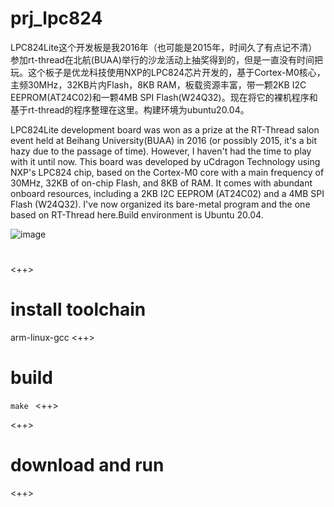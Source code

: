 # prj_lpc824
LPC824Lite这个开发板是我2016年（也可能是2015年，时间久了有点记不清）参加rt-thread在北航(BUAA)举行的沙龙活动上抽奖得到的，但是一直没有时间把玩。这个板子是优龙科技使用NXP的LPC824芯片开发的，基于Cortex-M0核心，主频30MHz，32KB片内Flash，8KB RAM，板载资源丰富，带一颗2KB I2C EEPROM(AT24C02)和一颗4MB SPI Flash(W24Q32)。现在将它的裸机程序和基于rt-thread的程序整理在这里。构建环境为ubuntu20.04。

LPC824Lite development board was won as a prize at the RT-Thread salon event held at Beihang University(BUAA) in 2016 (or possibly 2015, it's a bit hazy due to the passage of time). However, I haven't had the time to play with it until now. This board was developed by uCdragon Technology using NXP's LPC824 chip, based on the Cortex-M0 core with a main frequency of 30MHz, 32KB of on-chip Flash, and 8KB of RAM. It comes with abundant onboard resources, including a 2KB I2C EEPROM (AT24C02) and a 4MB SPI Flash (W24Q32). I've now organized its bare-metal program and the one based on RT-Thread here.Build environment is Ubuntu 20.04.

![image](ucDragon_Official_Docs/lpc824lite.jpg)
# 
<++>

# install toolchain
arm-linux-gcc
<++>


# build
`make
` <++>

<++>

# download and run


<++>
